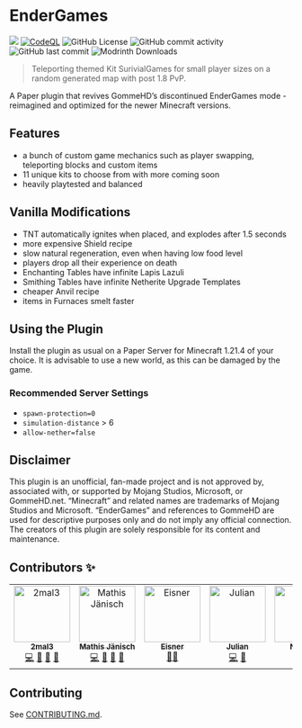 # EnderGames

![](https://tokei.rs/b1/github/2mal3/EnderGames?category=code) [![CodeQL](https://github.com/2mal3/EnderGames/actions/workflows/codeql.yaml/badge.svg)](https://github.com/2mal3/EnderGames/actions/workflows/codeql.yaml) ![GitHub License](https://img.shields.io/github/license/2mal3/EnderGames?logo=github) ![GitHub commit activity](https://img.shields.io/github/commit-activity/m/2mal3/EnderGames?logo=github) ![GitHub last commit](https://img.shields.io/github/last-commit/2mal3/EnderGames?style=flat&logo=github) ![Modrinth Downloads](https://img.shields.io/modrinth/dt/CHztyFRI?logo=modrinth)

> Teleporting themed Kit SurivialGames for small player sizes on a random generated map with post 1.8 PvP.

A Paper plugin that revives GommeHD’s discontinued EnderGames mode - reimagined and optimized for the newer Minecraft
versions.

## Features

- a bunch of custom game mechanics such as player swapping, teleporting blocks and custom items
- 11 unique kits to choose from with more coming soon
- heavily playtested and balanced

## Vanilla Modifications

- TNT automatically ignites when placed, and explodes after 1.5 seconds
- more expensive Shield recipe
- slow natural regeneration, even when having low food level
- players drop all their experience on death
- Enchanting Tables have infinite Lapis Lazuli
- Smithing Tables have infinite Netherite Upgrade Templates
- cheaper Anvil recipe
- items in Furnaces smelt faster

## Using the Plugin

Install the plugin as usual on a Paper Server for Minecraft 1.21.4 of your choice. It is advisable to use a new world,
as this can be damaged by the game.

### Recommended Server Settings

- `spawn-protection=0`
- `simulation-distance` > 6
- `allow-nether=false`

## Disclaimer

This plugin is an unofficial, fan-made project and is not approved by, associated with, or supported by Mojang Studios,
Microsoft, or GommeHD.net. “Minecraft” and related names are trademarks of Mojang Studios and Microsoft. “EnderGames”
and references to GommeHD are used for descriptive purposes only and do not imply any official connection. The creators
of this plugin are solely responsible for its content and maintenance.

## Contributors ✨

<!-- ALL-CONTRIBUTORS-LIST:START - Do not remove or modify this section -->
<!-- prettier-ignore-start -->
<!-- markdownlint-disable -->
<table>
  <tbody>
    <tr>
      <td align="center" valign="top" width="14.28%"><a href="https://github.com/2mal3"><img src="https://avatars.githubusercontent.com/u/56305732?v=4?s=100" width="100px;" alt="2mal3"/><br /><sub><b>2mal3</b></sub></a><br /><a href="https://github.com/2mal3/EnderGames/commits?author=2mal3" title="Code">💻</a> <a href="https://github.com/2mal3/EnderGames/commits?author=2mal3" title="Documentation">📖</a> <a href="#ideas-2mal3" title="Ideas, Planning, & Feedback">🤔</a> <a href="#userTesting-2mal3" title="User Testing">📓</a></td>
      <td align="center" valign="top" width="14.28%"><a href="https://github.com/MCsharerGIT"><img src="https://avatars.githubusercontent.com/u/98043315?v=4?s=100" width="100px;" alt="Mathis Jänisch"/><br /><sub><b>Mathis Jänisch</b></sub></a><br /><a href="https://github.com/2mal3/EnderGames/commits?author=MCsharerGIT" title="Code">💻</a> <a href="#ideas-MCsharerGIT" title="Ideas, Planning, & Feedback">🤔</a> <a href="#userTesting-MCsharerGIT" title="User Testing">📓</a> <a href="https://github.com/2mal3/EnderGames/commits?author=MCsharerGIT" title="Documentation">📖</a></td>
      <td align="center" valign="top" width="14.28%"><a href="https://github.com/EisnerCode"><img src="https://avatars.githubusercontent.com/u/100302756?v=4?s=100" width="100px;" alt="Eisner"/><br /><sub><b>Eisner</b></sub></a><br /><a href="#mentoring-EisnerCode" title="Mentoring">🧑‍🏫</a></td>
      <td align="center" valign="top" width="14.28%"><a href="https://github.com/6mal7"><img src="https://avatars.githubusercontent.com/u/184911647?v=4?s=100" width="100px;" alt="Julian"/><br /><sub><b>Julian</b></sub></a><br /><a href="https://github.com/2mal3/EnderGames/commits?author=6mal7" title="Code">💻</a> <a href="#ideas-6mal7" title="Ideas, Planning, & Feedback">🤔</a></td>
      <td align="center" valign="top" width="14.28%"><a href="https://github.com/Nonkki"><img src="https://avatars.githubusercontent.com/u/213216737?v=4?s=100" width="100px;" alt="Nonkki"/><br /><sub><b>Nonkki</b></sub></a><br /><a href="#content-Nonkki" title="Content">🖋</a></td>
    </tr>
  </tbody>
</table>

<!-- markdownlint-restore -->
<!-- prettier-ignore-end -->

<!-- ALL-CONTRIBUTORS-LIST:END -->

## Contributing

See [CONTRIBUTING.md](/CONTRIBUTING.md).